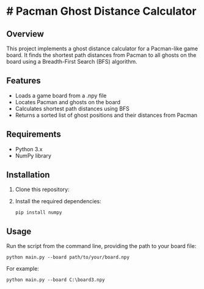 # # Pacman Ghost Distance Calculator

## Overview
This project implements a ghost distance calculator for a Pacman-like game board. It finds the shortest path distances from Pacman to all ghosts on the board using a Breadth-First Search (BFS) algorithm.

## Features
- Loads a game board from a .npy file
- Locates Pacman and ghosts on the board
- Calculates shortest path distances using BFS
- Returns a sorted list of ghost positions and their distances from Pacman

## Requirements
- Python 3.x
- NumPy library

## Installation
1. Clone this repository:

2. Install the required dependencies:
   ```
   pip install numpy
   ```

## Usage
Run the script from the command line, providing the path to your board file:

```
python main.py --board path/to/your/board.npy
```

For example:
```
python main.py --board C:\board3.npy
```
